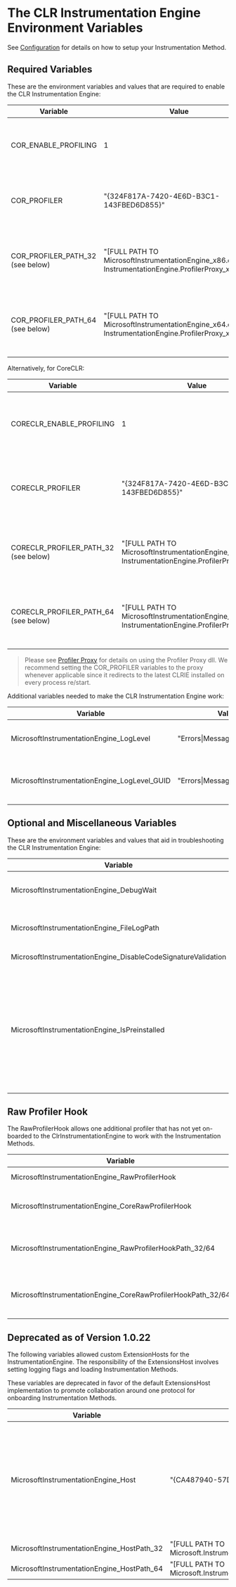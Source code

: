 # The CLR Instrumentation Engine Environment Variables

See [Configuration](configuration.md) for details on how to setup your Instrumentation Method.

## Required Variables

These are the environment variables and values that are required to enable the CLR Instrumentation Engine:

| Variable | Value | Description |
|-|-|-|
COR_ENABLE_PROFILING|1|The CLR will only connect to a profiler if this is set to 1 (true).|
COR_PROFILER|"{324F817A-7420-4E6D-B3C1-143FBED6D855}"|The CLR will search for the CLSID or ProgID specified.|
COR_PROFILER_PATH_32 (see below)|"[FULL PATH TO MicrosoftInstrumentationEngine_x86.dll or InstrumentationEngine.ProfilerProxy_x86.dll]"|Skips the registry lookup, uses the 32bit dll from the path.
COR_PROFILER_PATH_64 (see below)|"[FULL PATH TO MicrosoftInstrumentationEngine_x64.dll or InstrumentationEngine.ProfilerProxy_x64.dll]"|Skips the registry lookup, uses the 64bit dll from the path.

Alternatively, for CoreCLR:

| Variable | Value | Description |
|-|-|-|
CORECLR_ENABLE_PROFILING|1|The CoreCLR will only connect to a profiler if this is set to 1 (true).
CORECLR_PROFILER|"{324F817A-7420-4E6D-B3C1-143FBED6D855}"|The CoreCLR will search for the CLSID or ProgID specified.
CORECLR_PROFILER_PATH_32 (see below)|"[FULL PATH TO MicrosoftInstrumentationEngine_x86.dll or InstrumentationEngine.ProfilerProxy_x86.dll]"|Skips the registry lookup, uses the 32bit dll from the path.
CORECLR_PROFILER_PATH_64 (see below)|"[FULL PATH TO MicrosoftInstrumentationEngine_x64.dll or InstrumentationEngine.ProfilerProxy_x64.dll]"|Skips the registry lookup, uses the 64bit dll from the path.

> Please see [Profiler Proxy](profilerproxy.md) for details on using the Profiler Proxy dll. We recommend setting the COR_PROFILER variables to
the proxy whenever applicable since it redirects to the latest CLRIE installed on every process re/start.

Additional variables needed to make the CLR Instrumentation Engine work:

| Variable | Value | Description |
|-|-|-|
MicrosoftInstrumentationEngine_LogLevel|"Errors\|Messages\|Dumps\|All"|Filters logs. Currently only "Errors" is allowed for EventLogging to prevent verbose logging.
MicrosoftInstrumentationEngine_LogLevel_GUID|"Errors\|Messages\|Dumps\|All"|Filters logs for InstrumentationMethods. Currently only "Errors" is allowed to prevent verbose logging.


## Optional and Miscellaneous Variables

These are the environment variables and values that aid in troubleshooting the CLR Instrumentation Engine:

| Variable | Value | Description |
|-|-|-|
MicrosoftInstrumentationEngine_DebugWait|1|Suspends the process until the debugger is attached.
MicrosoftInstrumentationEngine_FileLogPath|"[FULL PATH TO LOGGING FILE]"|File to host the event logs. This requires LogLevel to be set.
MicrosoftInstrumentationEngine_DisableCodeSignatureValidation|1|Disables signature validation
MicrosoftInstrumentationEngine_IsPreinstalled|1|The preinstalled site extension for CLRIE sets this to help users know that the applicationHost.xdt file for the preinstalled extension was applied. The Application Insights private site extension won't set this.

## Raw Profiler Hook

The RawProfilerHook allows one additional profiler that has not yet on-boarded to the ClrInstrumentationEngine to work with the Instrumentation Methods.

| Variable | Value | Description |
|-|-|-|
MicrosoftInstrumentationEngine_RawProfilerHook|"{GUID}"|This would be the value set to COR_PROFILER.
MicrosoftInstrumentationEngine_CoreRawProfilerHook|"{GUID}"|This would be the value set to CORECLR_PROFILER. Falls back to MicrosoftInstrumentationEngine_RawProfilerHook if this is not set.
MicrosoftInstrumentationEngine_RawProfilerHookPath_32/64|"[FULL PATH TO raw profiler dll]"|This would be the value set to COR_PROFILER_PATH_32/64.
MicrosoftInstrumentationEngine_CoreRawProfilerHookPath_32/64|"[FULL PATH TO raw profiler dll]"|This would be the value set to CORECLR_PROFILER_PATH_32/64. Only checked if MicrosoftInstrumentationEngine_CoreRawProfilerHook is set.

## Deprecated as of Version 1.0.22
The following variables allowed custom ExtensionHosts for the InstrumentationEngine. The responsibility of the ExtensionsHost involves setting
logging flags and loading Instrumentation Methods.

These variables are deprecated in favor of the default ExtensionsHost implementation to promote collaboration around one protocol for
onboarding Instrumentation Methods.

| Variable | Value | Description |
|-|-|-|
MicrosoftInstrumentationEngine_Host|"{CA487940-57D2-10BF-11B2-A3AD5A13CBC0}"|CLSID or ProgID of the IProfileManagerHost implementation which registers for raw COR profiler callbacks and handles configuration information about instrumentation methods that is passed back.
MicrosoftInstrumentationEngine_HostPath_32|"[FULL PATH TO Microsoft.InstrumentationEngine.ExtensionsHost_x86.dll]"|The 32bit dll hosting the implementation.
MicrosoftInstrumentationEngine_HostPath_64|"[FULL PATH TO Microsoft.InstrumentationEngine.ExtensionsHost_x64.dll]"|The 64bit dll hosting the implementation.
